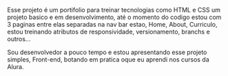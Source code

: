   Esse projeto é um portifolio para treinar tecnologias como HTML e CSS um projeto basico e em desenvolvimento, até o momento do codigo estou com 3 paginas entre elas separadas na nav bar estao, Home, About, Curriculo, estou treinando atributos de responsividade, versionamento, branchs e outros...

  Sou desenvolvedor a pouco tempo e estou apresentando esse projeto simples, Front-end, botando em pratica oque eu aprendi nos cursos da Alura. 